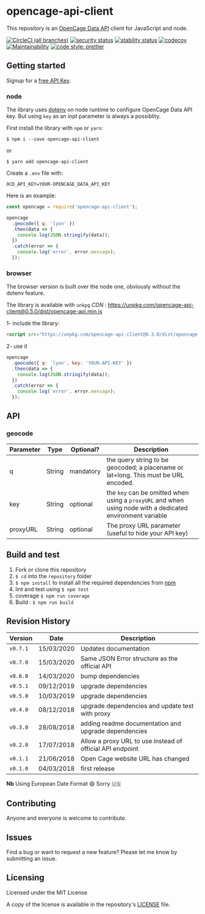 # opencage-api-client

This repository is an [OpenCage Data API](https://opencagedata.com/api) client for JavaScript and node.

[![CircleCI (all branches)](https://img.shields.io/circleci/project/github/tsamaya/opencage-api-client.svg)](https://circleci.com/gh/tsamaya/opencage-api-client)
[![security status](https://www.meterian.io/badge/gh/tsamaya/opencage-api-client/security)](https://www.meterian.io/report/gh/tsamaya/opencage-api-client)
[![stability status](https://www.meterian.io/badge/gh/tsamaya/opencage-api-client/stability)](https://www.meterian.io/report/gh/tsamaya/opencage-api-client)
[![codecov](https://codecov.io/gh/tsamaya/opencage-api-client/branch/master/graph/badge.svg)](https://codecov.io/gh/tsamaya/opencage-api-client)
[![Maintainability](https://api.codeclimate.com/v1/badges/8f0f9ba00ade907ef576/maintainability)](https://codeclimate.com/github/tsamaya/opencage-api-client/maintainability)
[![code style: prettier](https://img.shields.io/badge/code_style-prettier-ff69b4.svg?style=flat-square)](https://github.com/prettier/prettier)

## Getting started

Signup for a [free API Key](https://opencagedata.com/users/sign_up).

### node

The library uses [dotenv](https://www.npmjs.com/package/dotenv) on node runtime to configure OpenCage Data API key. But using `key` as an inpt parameter is always a possiblity.

First install the library with `npm` or `yarn`:

```
$ npm i --save opencage-api-client
```

or

```
$ yarn add opencage-api-client
```

Create a `.env` file with:

```
OCD_API_KEY=YOUR-OPENCAGE_DATA_API_KEY
```

Here is an example:

```javascript
const opencage = require('opencage-api-client');

opencage
  .geocode({ q: 'lyon' })
  .then(data => {
    console.log(JSON.stringify(data));
  })
  .catch(error => {
    console.log('error', error.message);
  });
```

### browser

The browser version is built over the node one, obviously without the dotenv feature.

The library is available with `unkpg` _CDN_ : https://unpkg.com/opencage-api-client@0.5.0/dist/opencage-api.min.js

1- include the library:

```html
<script src="https://unpkg.com/opencage-api-client@0.3.0/dist/opencage-api.min.js"></script>
```

2- use it

```javascript
opencage
  .geocode({ q: 'lyon', key: 'YOUR-API-KEY' })
  .then(data => {
    console.log(JSON.stringify(data));
  })
  .catch(error => {
    console.log('error', error.message);
  });
```

## API

### geocode

| Parameter | Type   | Optional? | Description                                                                                                |
| --------- | ------ | --------- | ---------------------------------------------------------------------------------------------------------- |
| q         | String | mandatory | the query string to be geocoded; a placename or lat+long. This must be URL encoded.                        |
| key       | String | optional  | the `key` can be omitted when using a `proxyURL` and when using node with a dedicated environment variable |
| proxyURL  | String | optional  | The proxy URL parameter (useful to hide your API key)                                                      |

## Build and test

1.  Fork or clone this repository
1.  `$ cd` into the `repository` folder
1.  `$ npm install` to install all the required dependencies from [npm](https://www.npmjs.com/)
1.  lint and test using `$ npm test`
1.  coverage `$ npm run coverage`
1.  Build : `$ npm run build`

## Revision History

| Version  | Date       | Description                                               |
| -------- | ---------- | --------------------------------------------------------- |
| `v0.7.1` | 15/03/2020 | Updates documentation                                     |
| `v0.7.0` | 15/03/2020 | Same JSON Error structure as the official API             |
| `v0.6.0` | 14/03/2020 | bump dependencies                                         |
| `v0.5.1` | 09/12/2019 | upgrade dependencies                                      |
| `v0.5.0` | 10/03/2019 | upgrade dependencies                                      |
| `v0.4.0` | 08/12/2018 | upgrade dependencies and update test with proxy           |
| `v0.3.0` | 28/08/2018 | adding readme documentation and upgrade dependencies      |
| `v0.2.0` | 17/07/2018 | Allow a proxy URL to use instead of official API endpoint |
| `v0.1.1` | 21/06/2018 | Open Cage website URL has changed                         |
| `v0.1.0` | 04/03/2018 | first release                                             |

**Nb** Using European Date Format :smile: Sorry 🇺🇸

## Contributing

Anyone and everyone is welcome to contribute.

## Issues

Find a bug or want to request a new feature? Please let me know by submitting an issue.

## Licensing

Licensed under the MIT License

A copy of the license is available in the repository's [LICENSE](LICENSE.md) file.
